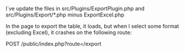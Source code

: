 I`ve update the files in src/Plugins/ExportPlugin.php and src/Plugins/Export/*.php minus ExportExcel.php

In the page to export the table, it loads, but when I select some format (excluding Excel), it crashes on the following route:

POST /public/index.php?route=/export
